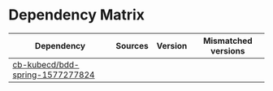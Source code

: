 # Dependency Matrix

Dependency | Sources | Version | Mismatched versions
---------- | ------- | ------- | -------------------
[cb-kubecd/bdd-spring-1577277824](https://github.com/cb-kubecd/bdd-spring-1577277824.git) |  | []() | 

